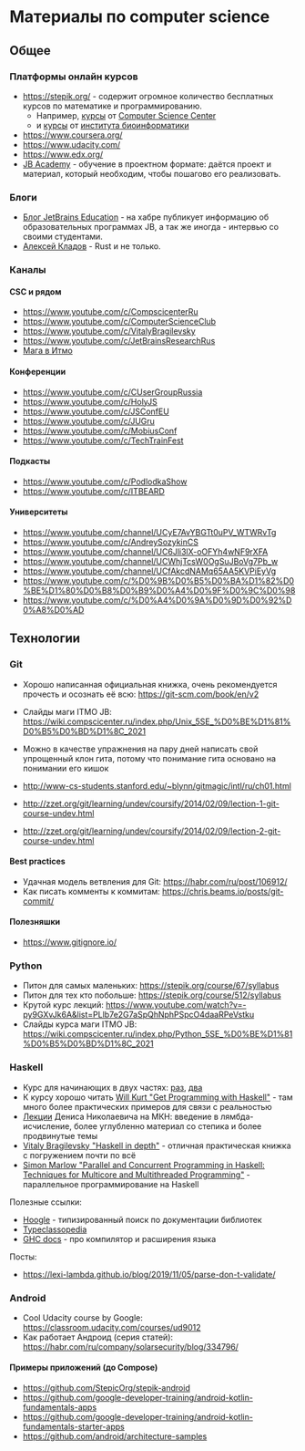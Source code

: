# Материалы по computer science

## Общее

### Платформы онлайн курсов

- https://stepik.org/ - содержит огромное количество бесплатных курсов по математике и программированию.
  - Например, [курсы](https://stepik.org/org/compscicenter) от [Computer Science Center](https://compscicenter.ru/)
  - и [курсы](https://stepik.org/org/bioinf?auth=registration) от [института биоинформатики](https://bioinf.me/)
- https://www.coursera.org/
- https://www.udacity.com/
- https://www.edx.org/
- [JB Academy](https://www.jetbrains.com/ru-ru/academy/) - обучение в проектном формате: даётся проект и материал, который необходим, чтобы пошагово его реализовать.

### Блоги

- [Блог JetBrains Education](https://habr.com/ru/company/JetBrains-education/blog/) -
  на хабре публикует информацию об образовательных программах JB, а так же иногда - интервью со своими студентами.
- [Алексей Кладов](https://matklad.github.io/) - Rust и не только.

### Каналы

#### CSC и рядом

- https://www.youtube.com/c/CompscicenterRu
- https://www.youtube.com/c/ComputerScienceClub
- https://www.youtube.com/c/VitalyBragilevsky
- https://www.youtube.com/c/JetBrainsResearchRus
- [Мага в Итмо](https://www.youtube.com/channel/UCXlQre5nhVnfMLxNtlK7BPQ)

#### Конференции

- https://www.youtube.com/c/CUserGroupRussia
- https://www.youtube.com/c/HolyJS
- https://www.youtube.com/c/JSConfEU
- https://www.youtube.com/c/JUGru
- https://www.youtube.com/c/MobiusConf
- https://www.youtube.com/c/TechTrainFest

#### Подкасты

- https://www.youtube.com/c/PodlodkaShow
- https://www.youtube.com/c/ITBEARD

#### Университеты

- https://www.youtube.com/channel/UCyE7AvYBGTt0uPV_WTWRvTg
- https://www.youtube.com/c/AndreySozykinCS
- https://www.youtube.com/channel/UC6Jli3lX-oOFYh4wNF9rXFA
- https://www.youtube.com/channel/UCWhjTcsW0OgSuJBoVg7Pb_w
- https://www.youtube.com/channel/UCfAkcdNAMq65AA5KVPiEyVg
- https://www.youtube.com/c/%D0%9B%D0%B5%D0%BA%D1%82%D0%BE%D1%80%D0%B8%D0%B9%D0%A4%D0%9F%D0%9C%D0%98
- https://www.youtube.com/c/%D0%A4%D0%9A%D0%9D%D0%92%D0%A8%D0%AD

## Технологии

### Git

- Хорошо написанная официальная книжка, очень рекомендуется прочесть и осознать её всю: https://git-scm.com/book/en/v2
- Слайды маги ITMO JB: https://wiki.compscicenter.ru/index.php/Unix_5SE_%D0%BE%D1%81%D0%B5%D0%BD%D1%8C_2021
- Можно в качестве упражнения на пару дней написать свой упрощенный клон гита, потому что понимание гита основано на понимании его кишок

- http://www-cs-students.stanford.edu/~blynn/gitmagic/intl/ru/ch01.html
- http://zzet.org/git/learning/undev/coursify/2014/02/09/lection-1-git-course-undev.html
- http://zzet.org/git/learning/undev/coursify/2014/02/09/lection-2-git-course-undev.html

#### Best practices

- Удачная модель ветвления для Git: https://habr.com/ru/post/106912/
- Как писать комменты к коммитам: https://chris.beams.io/posts/git-commit/

#### Полезняшки

- https://www.gitignore.io/

### Python

- Питон для самых маленьких: https://stepik.org/course/67/syllabus
- Питон для тех кто побольше: https://stepik.org/course/512/syllabus
- Крутой курс лекций: https://www.youtube.com/watch?v=-py9GXvJk6A&list=PLlb7e2G7aSpQhNphPSpcO4daaRPeVstku
- Слайды курса маги ITMO JB: https://wiki.compscicenter.ru/index.php/Python_5SE_%D0%BE%D1%81%D0%B5%D0%BD%D1%8C_2021

### Haskell

- Курс для начинающих в двух частях: [раз](https://stepik.org/course/75/syllabus), [два](https://stepik.org/course/693/syllabus)
- К курсу хорошо читать [Will Kurt "Get Programming with Haskell"](https://www.amazon.com/Get-Programming-Haskell-Will-Kurt/dp/1617293768) - там много более практических примеров для связи с реальностью
- [Лекции](https://www.youtube.com/playlist?list=PL-_cKNuVAYAVX_q9XOKoFm95234G6YfOj) Дениса Николаевича на МКН: введение в лямбда-исчисление, более углубленно материал со степика и более продвинутые темы
- [Vitaly Bragilevsky "Haskell in depth"](https://www.amazon.com/Haskell-Depth-Vitaly-Bragilevsky-ebook/dp/B098C6ZFZR) - отличная практическая книжка с погружением почти по всё
- [Simon Marlow "Parallel and Concurrent Programming in Haskell: Techniques for Multicore and Multithreaded Programming"](https://www.amazon.com/Parallel-Concurrent-Programming-Haskell-Multithreaded/dp/1449335942) - параллельное программирование на Haskell

Полезные ссылки:
- [Hoogle](https://hoogle.haskell.org/) - типизированный поиск по документации библиотек
- [Typeclassopedia](https://wiki.haskell.org/Typeclassopedia)
- [GHC docs](https://ghc.gitlab.haskell.org/ghc/doc/users_guide/index.html) - про компилятор и расширения языка

Посты:
- https://lexi-lambda.github.io/blog/2019/11/05/parse-don-t-validate/

### Android

- Cool Udacity course by Google: https://classroom.udacity.com/courses/ud9012
- Как работает Андроид (серия статей): https://habr.com/ru/company/solarsecurity/blog/334796/

#### Примеры приложений (до Compose)

- https://github.com/StepicOrg/stepik-android
- https://github.com/google-developer-training/android-kotlin-fundamentals-apps
- https://github.com/google-developer-training/android-kotlin-fundamentals-starter-apps
- https://github.com/android/architecture-samples
